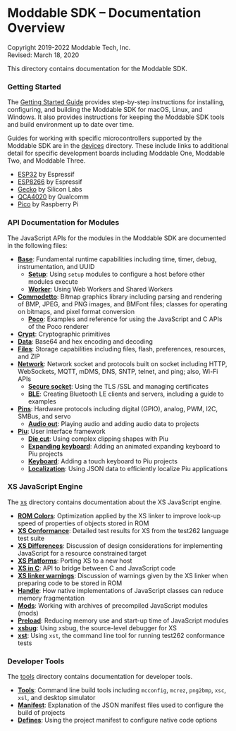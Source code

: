 # Moddable SDK – Documentation Overview
Copyright 2019-2022 Moddable Tech, Inc.<BR>
Revised: March 18, 2020

This directory contains documentation for the Moddable SDK.

### Getting Started

The [Getting Started Guide](./Moddable%20SDK%20-%20Getting%20Started.md) provides step-by-step instructions for installing, configuring, and building the Moddable SDK for macOS, Linux, and Windows. It also provides instructions for keeping the Moddable SDK tools and build environment up to date over time.

Guides for working with specific microcontrollers supported by the Moddable SDK are in the  [devices](./devices) directory. These include links to additional detail for specific development boards including Moddable One, Moddable Two, and Moddable Three. 

- [ESP32](./devices/esp32.md) by Espressif
- [ESP8266](./devices/esp8266.md) by Espressif
- [Gecko](./devices/gecko/GeckoBuild.md) by Silicon Labs
- [QCA4020](./devices/qca4020/README.md) by Qualcomm
- [Pico](./devices/pico.md) by Raspberry Pi

### API Documentation for Modules

The JavaScript APIs for the modules in the Moddable SDK are documented in the following files:

- [**Base**](./base/base.md): Fundamental runtime capabilities including time, timer, debug, instrumentation, and UUID
  - [**Setup**](./base/setup.md): Using `setup` modules to configure a host before other modules execute 
  - [**Worker**](./base/worker.md): Using Web Workers and Shared Workers 
- [**Commodetto**](./commodetto/commodetto.md): Bitmap graphics library including parsing and rendering of BMP, JPEG, and PNG images, and BMFont files; classes for operating on bitmaps, and pixel format conversion
  - [**Poco**](./commodetto/poco.md): Examples and reference for using the JavaScript and C APIs of the Poco renderer  
- [**Crypt**](./crypt/crypt.md): Cryptographic primitives
- [**Data**](./data/data.md): Base64 and hex encoding and decoding
 - [**Files**](./files/files.md): Storage capabilities including files, flash, preferences, resources, and ZIP
- [**Network**](./network/network.md): Network socket and protocols built on socket including HTTP, WebSockets, MQTT, mDMS, DNS, SNTP, telnet, and ping; also, Wi-Fi  APIs
  - [**Secure socket**](./network/securesocket.md): Using the TLS /SSL and managing certificates
  - [**BLE**](./network/ble/ble.md): Creating Bluetooth LE clients and servers, including a guide to examples
- [**Pins**](./pins/pins.md): Hardware protocols including digital (GPIO), analog, PWM, I2C, SMBus, and servo
  - [**Audio out**](./pins/audioout.md): Playing audio and adding audio data to projects
- [**Piu**](./piu/piu.md): User interface framework
  - [**Die cut**](./piu/die-cut.md): Using complex clipping shapes with Piu
  - [**Expanding keyboard**](./piu/expanding-keyboard.md): Adding an animated expanding keyboard to Piu projects
  - [**Keyboard**](./piu/keyboard.md): Adding a touch keyboard to Piu projects
  - [**Localization**](./piu/localization.md): Using JSON data to efficiently localize Piu applications

### XS JavaScript Engine

The [xs](./xs) directory contains documentation about the XS JavaScript engine.

- [**ROM Colors**](./xs/ROM%20Colors.md): Optimization applied by the XS linker to improve look-up speed of properties of objects stored in ROM
- [**XS Conformance**](./xs/XS%20Conformance.md): Detailed test results for XS from the test262 language test suite
- [**XS Differences**](./xs/XS%20Differences.md): Discussion of design considerations for implementing JavaScript for a resource constrained target
- [**XS Platforms**](./xs/XS%20Platforms.md): Porting XS to a new host
- [**XS in C**](./xs/XS%20in%20C.md): API to bridge between C and JavaScript code
- [**XS linker warnings**](./xs/XS%20linker%20warnings.md): Discussion of warnings given by the XS linker when preparing code to be stored in ROM
- [**Handle**](./xs/handle.md): How native implementations of JavaScript classes can reduce memory fragmentation
- [**Mods**](./xs/mods.md): Working with archives of precompiled JavaScript modules (mods)
- [**Preload**](./xs/preload.md): Reducing memory use and start-up time of JavaScript modules
- [**xsbug**](./xs/xsbug.md): Using xsbug, the source-level debugger for XS
- [**xst**](./xs/xst.md): Using `xst`, the command line tool for running test262 conformance tests

### Developer Tools

The [tools](./tools) directory contains documentation for developer tools.

- [**Tools**](./tools/tools.md): Command line build tools including `mcconfig`, `mcrez`, `png2bmp`, `xsc`, `xsl`, and desktop simulator
- [**Manifest**](./tools/manifest.md): Explanation of the JSON manifest files used to configure the build of projects
- [**Defines**](./tools/defines.md): Using the project manifest to configure native code options
